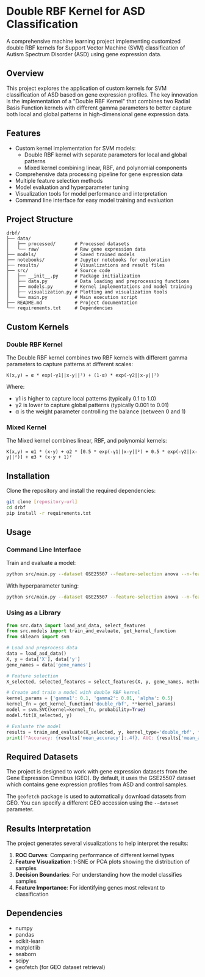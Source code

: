 # Double RBF Kernel for ASD Classification

A comprehensive machine learning project implementing customized double RBF kernels for Support Vector Machine (SVM) classification of Autism Spectrum Disorder (ASD) using gene expression data.

## Overview

This project explores the application of custom kernels for SVM classification of ASD based on gene expression profiles. The key innovation is the implementation of a "Double RBF Kernel" that combines two Radial Basis Function kernels with different gamma parameters to better capture both local and global patterns in high-dimensional gene expression data.

## Features

- Custom kernel implementation for SVM models:
  - Double RBF kernel with separate parameters for local and global patterns
  - Mixed kernel combining linear, RBF, and polynomial components
- Comprehensive data processing pipeline for gene expression data
- Multiple feature selection methods
- Model evaluation and hyperparameter tuning
- Visualization tools for model performance and interpretation
- Command line interface for easy model training and evaluation

## Project Structure

```
drbf/
├── data/
│   ├── processed/       # Processed datasets
│   └── raw/             # Raw gene expression data
├── models/              # Saved trained models
├── notebooks/           # Jupyter notebooks for exploration
├── results/             # Visualizations and result files
├── src/                 # Source code
│   ├── __init__.py      # Package initialization
│   ├── data.py          # Data loading and preprocessing functions
│   ├── models.py        # Kernel implementations and model training
│   ├── visualization.py # Plotting and visualization tools
│   └── main.py          # Main execution script
├── README.md            # Project documentation
└── requirements.txt     # Dependencies
```

## Custom Kernels

### Double RBF Kernel

The Double RBF kernel combines two RBF kernels with different gamma parameters to capture patterns at different scales:

```
K(x,y) = α * exp(-γ1||x-y||²) + (1-α) * exp(-γ2||x-y||²)
```

Where:
- γ1 is higher to capture local patterns (typically 0.1 to 1.0)
- γ2 is lower to capture global patterns (typically 0.001 to 0.01)
- α is the weight parameter controlling the balance (between 0 and 1)

### Mixed Kernel

The Mixed kernel combines linear, RBF, and polynomial kernels:

```
K(x,y) = α1 * (x·y) + α2 * [0.5 * exp(-γ1||x-y||²) + 0.5 * exp(-γ2||x-y||²)] + α3 * (x·y + 1)²
```

## Installation

Clone the repository and install the required dependencies:

```bash
git clone [repository-url]
cd drbf
pip install -r requirements.txt
```

## Usage

### Command Line Interface

Train and evaluate a model:

```bash
python src/main.py --dataset GSE25507 --feature-selection anova --n-features 500 --kernel double_rbf
```

With hyperparameter tuning:

```bash
python src/main.py --dataset GSE25507 --feature-selection anova --n-features 500 --kernel double_rbf --tune
```

### Using as a Library

```python
from src.data import load_asd_data, select_features
from src.models import train_and_evaluate, get_kernel_function
from sklearn import svm

# Load and preprocess data
data = load_asd_data()
X, y = data['X'], data['y']
gene_names = data['gene_names']

# Feature selection
X_selected, selected_features = select_features(X, y, gene_names, method='anova', n_features=500)

# Create and train a model with double RBF kernel
kernel_params = {'gamma1': 0.1, 'gamma2': 0.01, 'alpha': 0.5}
kernel_fn = get_kernel_function('double_rbf', **kernel_params)
model = svm.SVC(kernel=kernel_fn, probability=True)
model.fit(X_selected, y)

# Evaluate the model
results = train_and_evaluate(X_selected, y, kernel_type='double_rbf', **kernel_params)
print(f"Accuracy: {results['mean_accuracy']:.4f}, AUC: {results['mean_auc']:.4f}")
```

## Required Datasets

The project is designed to work with gene expression datasets from the Gene Expression Omnibus (GEO). By default, it uses the GSE25507 dataset which contains gene expression profiles from ASD and control samples.

The `geofetch` package is used to automatically download datasets from GEO. You can specify a different GEO accession using the `--dataset` parameter.

## Results Interpretation

The project generates several visualizations to help interpret the results:

1. **ROC Curves**: Comparing performance of different kernel types
2. **Feature Visualization**: t-SNE or PCA plots showing the distribution of samples
3. **Decision Boundaries**: For understanding how the model classifies samples
4. **Feature Importance**: For identifying genes most relevant to classification

## Dependencies

- numpy
- pandas
- scikit-learn
- matplotlib
- seaborn
- scipy
- geofetch (for GEO dataset retrieval)

